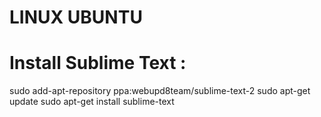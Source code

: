 LINUX UBUNTU
============

# Install Sublime Text :

sudo add-apt-repository ppa:webupd8team/sublime-text-2
sudo apt-get update
sudo apt-get install sublime-text


